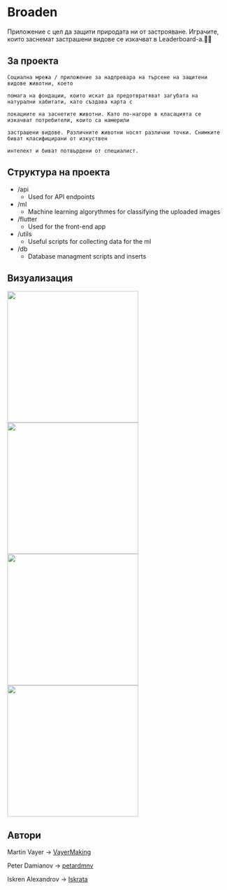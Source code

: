 # Broaden
Приложение с цел да защити природата ни от застрояване. Играчите, които заснемат застрашени видове се изкачват в Leaderboard-a.🐥🐸

## За проекта

```
Социална мрежа / приложение за надпревара на търсене на защитени видове животни, което

помага на фондации, които искат да предотвратяват загубата на натурални хабитати, като създава карта с

локациите на заснетите животни. Като по-нагоре в класацията се изкачват потребители, които са намерили

застрашени видове. Различните животни носят различни точки. Снимките биват класифицирани от изкуствен

интелект и биват потвърдени от специалист.

```


## Структура на проекта
  * /api
    * Used for API endpoints
  * /ml
    * Machine learning algorythmes for classifying the uploaded images
  * /flutter
    * Used for the front-end app
  * /utils
    * Useful scripts for collecting data for the ml
  * /db
    * Database managment scripts and inserts

## Визуализация

<img src="https://i.imgur.com/tOAyPXj.jpg " w height="300">
<img src="https://i.imgur.com/8iuTttN.jpg " w height="300">
<img src="https://i.imgur.com/gRWe94K.jpg " w height="300">
<img src="https://i.imgur.com/8qg7B3g.jpg " w height="300">

## Автори

  Martin Vayer -> [VayerMaking](https://github.com/VayerMaking)

  Peter Damianov -> [petardmnv](https://github.com/petardmnv)

  Iskren Alexandrov -> [Iskrata](https://github.com/Iskrata)
